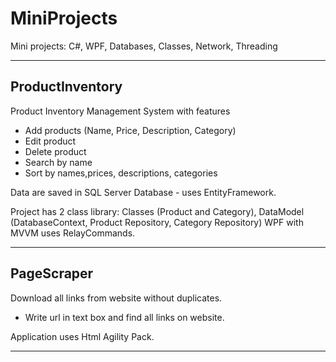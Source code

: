 # MiniProjects
Mini projects: C#, WPF, Databases, Classes, Network, Threading

_____________________________________________________________________________________________
## ProductInventory
Product Inventory Management System with features
* Add products (Name, Price, Description, Category)
* Edit product
* Delete product
* Search by name
* Sort by names,prices, descriptions, categories

Data are saved in SQL Server Database - uses EntityFramework. 

Project has 2 class library: Classes (Product and Category), DataModel (DatabaseContext, Product Repository, Category Repository)
WPF with MVVM uses RelayCommands. 

_____________________________________________________________________________________________

## PageScraper
Download all links from website without duplicates.
* Write url in text box and find all links on website.

Application uses Html Agility Pack.

_____________________________________________________________________________________________
